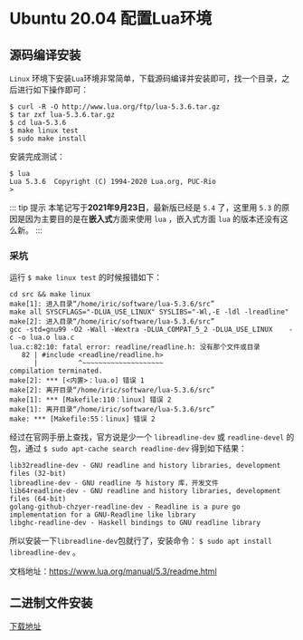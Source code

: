 # Ubuntu 20.04 配置Lua环境

## 源码编译安装

`Linux` 环境下安装`Lua`环境非常简单，下载源码编译并安装即可，找一个目录，之后进行如下操作即可：

```shell
$ curl -R -O http://www.lua.org/ftp/lua-5.3.6.tar.gz
$ tar zxf lua-5.3.6.tar.gz
$ cd lua-5.3.6
$ make linux test
$ sudo make install
```

安装完成测试：

```shell
$ lua
Lua 5.3.6  Copyright (C) 1994-2020 Lua.org, PUC-Rio
> 
```

::: tip 提示
本笔记写于**2021年9月23日**，最新版已经是 `5.4` 了，这里用 `5.3` 的原因是因为主要目的是在**嵌入式**方面来使用 `lua` ，嵌入式方面 `lua` 的版本还没有这么新。
:::

### 采坑

运行 `$ make linux test` 的时候报错如下：

```text
cd src && make linux
make[1]: 进入目录“/home/iric/software/lua-5.3.6/src”
make all SYSCFLAGS="-DLUA_USE_LINUX" SYSLIBS="-Wl,-E -ldl -lreadline"
make[2]: 进入目录“/home/iric/software/lua-5.3.6/src”
gcc -std=gnu99 -O2 -Wall -Wextra -DLUA_COMPAT_5_2 -DLUA_USE_LINUX    -c -o lua.o lua.c
lua.c:82:10: fatal error: readline/readline.h: 没有那个文件或目录
   82 | #include <readline/readline.h>
      |          ^~~~~~~~~~~~~~~~~~~~~
compilation terminated.
make[2]: *** [<内置>：lua.o] 错误 1
make[2]: 离开目录“/home/iric/software/lua-5.3.6/src”
make[1]: *** [Makefile:110：linux] 错误 2
make[1]: 离开目录“/home/iric/software/lua-5.3.6/src”
make: *** [Makefile:55：linux] 错误 2
```

经过在官网手册上查找，官方说是少一个 `libreadline-dev` 或 `readline-devel` 的包，通过 `$ sudo apt-cache search readline-dev` 得到如下结果：

```text
lib32readline-dev - GNU readline and history libraries, development files (32-bit)
libreadline-dev - GNU readline 与 history 库，开发文件
lib64readline-dev - GNU readline and history libraries, development files (64-bit)
golang-github-chzyer-readline-dev - Readline is a pure go implementation for a GNU-Readline like library
libghc-readline-dev - Haskell bindings to GNU readline library
```

所以安装一下`libreadline-dev`包就行了，安装命令： `$ sudo apt install libreadline-dev` 。

文档地址：https://www.lua.org/manual/5.3/readme.html

## 二进制文件安装

[下载地址](http://luabinaries.sourceforge.net/)